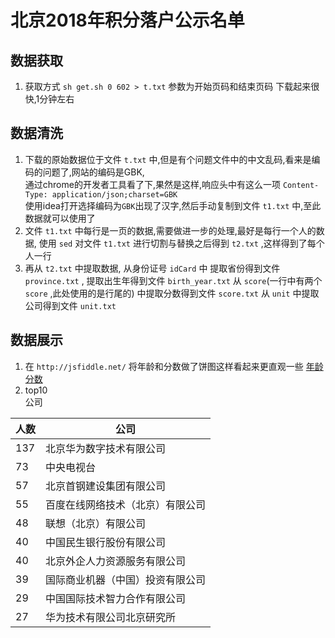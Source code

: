 # 北京2018年积分落户公示名单
## 数据获取
1. 获取方式 `sh get.sh 0 602 > t.txt` 参数为开始页码和结束页码
下载起来很快,1分钟左右
## 数据清洗
1. 下载的原始数据位于文件 `t.txt` 中,但是有个问题文件中的中文乱码,看来是编码的问题了,网站的编码是GBK,  
通过chrome的开发者工具看了下,果然是这样,响应头中有这么一项 `Content-Type: application/json;charset=GBK`  
使用idea打开选择编码为`GBK`出现了汉字,然后手动复制到文件 `t1.txt` 中,至此数据就可以使用了
2. 文件 `t1.txt` 中每行是一页的数据,需要做进一步的处理,最好是每行一个人的数据,
使用 `sed` 对文件 `t1.txt` 进行切割与替换之后得到 `t2.txt` ,这样得到了每个人一行
3. 再从 `t2.txt` 中提取数据,
从身份证号 `idCard` 中
提取省份得到文件 `province.txt` ,
提取出生年得到文件 `birth_year.txt`
从 `score`(一行中有两个 `score` ,此处使用的是行尾的) 中提取分数得到文件 `score.txt`
从 `unit` 中提取公司得到文件 `unit.txt`
## 数据展示
1. 在 `http://jsfiddle.net/` 将年龄和分数做了饼图这样看起来更直观一些
[年龄](http://jsfiddle.net/rhtsjz/3dLxq6ye/show)
[分数](http://jsfiddle.net/rhtsjz/vn41y35j/show)
2. top10  
公司

人数 | 公司
--- | ---
137 | 北京华为数字技术有限公司
73 | 中央电视台
57 | 北京首钢建设集团有限公司
55 | 百度在线网络技术（北京）有限公司
48 | 联想（北京）有限公司
40 | 中国民生银行股份有限公司
40 | 北京外企人力资源服务有限公司
39 | 国际商业机器（中国）投资有限公司
29 | 中国国际技术智力合作有限公司
27 | 华为技术有限公司北京研究所
